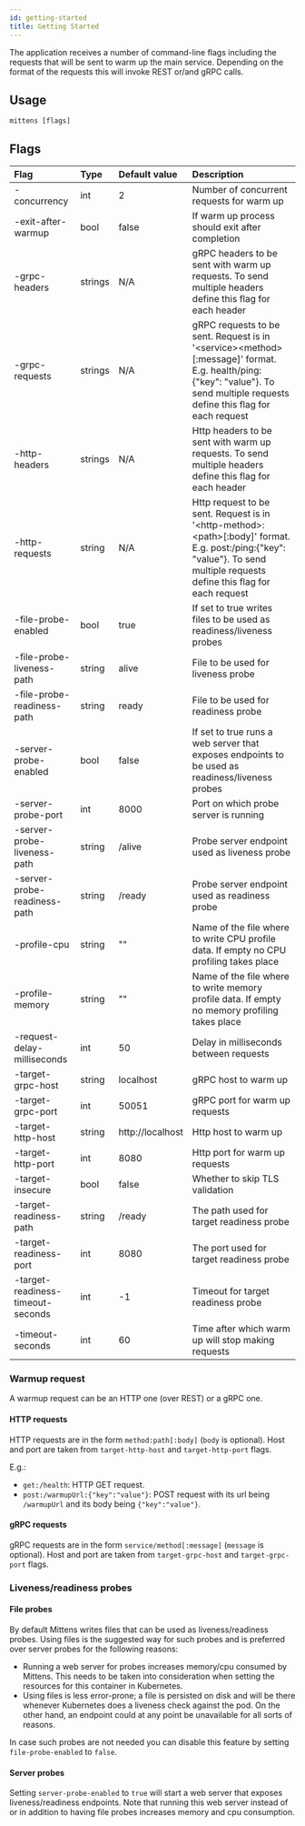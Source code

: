 ```yaml
---
id: getting-started
title: Getting Started
---
```


The application receives a number of command-line flags including the requests that will be sent to warm up the main service. Depending on the format of the requests this will invoke REST or/and gRPC calls.

## Usage

    mittens [flags]

## Flags

| Flag                              | Type    | Default value    | Description                                                                                                                                                                        |
|:----------------------------------|:--------|:-----------------|:-----------------------------------------------------------------------------------------------------------------------------------------------------------------------------------|
| -concurrency                      | int     | 2                | Number of concurrent requests for warm up                                                                                                                                          |
| -exit-after-warmup                | bool    | false            | If warm up process should exit after completion                                                                                                                                    |
| -grpc-headers                     | strings | N/A              | gRPC headers to be sent with warm up requests. To send multiple headers define this flag for each header                                                                           |
| -grpc-requests                    | strings | N/A              | gRPC requests to be sent. Request is in '\<service\>\<method\>\[:message\]' format. E.g. health/ping:{"key": "value"}. To send multiple requests define this flag for each request |
| -http-headers                     | strings | N/A              | Http headers to be sent with warm up requests. To send multiple headers define this flag for each header                                                                           |
| -http-requests                    | string  | N/A              | Http request to be sent. Request is in '\<http-method\>:\<path\>\[:body\]' format. E.g. post:/ping:{"key": "value"}. To send multiple requests define this flag for each request   |
| -file-probe-enabled               | bool    | true             | If set to true writes files to be used as readiness/liveness probes                                                                                                                |
| -file-probe-liveness-path         | string  | alive            | File to be used for liveness probe                                                                                                                                                 |
| -file-probe-readiness-path        | string  | ready            | File to be used for readiness probe                                                                                                                                                |
| -server-probe-enabled             | bool    | false            | If set to true runs a web server that exposes endpoints to be used as readiness/liveness probes                                                                                    |
| -server-probe-port                | int     | 8000             | Port on which probe server is running                                                                                                                                              |
| -server-probe-liveness-path       | string  | /alive           | Probe server endpoint used as liveness probe                                                                                                                                       |
| -server-probe-readiness-path      | string  | /ready           | Probe server endpoint used as readiness probe                                                                                                                                      |
| -profile-cpu                      | string  | ""               | Name of the file where to write CPU profile data. If empty no CPU profiling takes place                                                                                            |
| -profile-memory                   | string  | ""               | Name of the file where to write memory profile data. If empty no memory profiling takes place                                                                                      |
| -request-delay-milliseconds       | int     | 50               | Delay in milliseconds between requests                                                                                                                                             |
| -target-grpc-host                 | string  | localhost        | gRPC host to warm up                                                                                                                                                               |
| -target-grpc-port                 | int     | 50051            | gRPC port for warm up requests                                                                                                                                                     |
| -target-http-host                 | string  | http://localhost | Http host to warm up                                                                                                                                                               |
| -target-http-port                 | int     | 8080             | Http port for warm up requests                                                                                                                                                     |
| -target-insecure                  | bool    | false            | Whether to skip TLS validation                                                                                                                                                     |
| -target-readiness-path            | string  | /ready           | The path used for target readiness probe                                                                                                                                           |
| -target-readiness-port            | int     | 8080             | The port used for target readiness probe                                                                                                                                           |
| -target-readiness-timeout-seconds | int     | -1               | Timeout for target readiness probe                                                                                                                                                 |
| -timeout-seconds                  | int     | 60               | Time after which warm up will stop making requests                                                                                                                                 |

### Warmup request
A warmup request can be an HTTP one (over REST) or a gRPC one.

#### HTTP requests

HTTP requests are in the form `method:path[:body]` (`body` is optional).
Host and port are taken from `target-http-host` and
`target-http-port` flags.

E.g.:
 - `get:/health`: HTTP GET request.
 - `post:/warmupUrl:{"key":"value"}`: POST request with its url being `/warmupUrl` and its body being `{"key":"value"}`.

#### gRPC requests

gRPC requests are in the form `service/method[:message]` (`message` is optional). Host and port are taken from `target-grpc-host` and
`target-grpc-port` flags.

### Liveness/readiness probes

#### File probes
By default Mittens writes files that can be used as liveness/readiness probes. Using files is the suggested way for such probes and is preferred over server probes for the following reasons:
- Running a web server for probes increases memory/cpu consumed by Mittens. This needs to be taken into consideration when setting the resources for this container in Kubernetes.
- Using files is less error-prone; a file is persisted on disk and will be there whenever Kubernetes does a liveness check against the pod. On the other hand, an endpoint could at any point be unavailable for all sorts of reasons.

In case such probes are not needed you can disable this feature by setting `file-probe-enabled` to `false`. 

#### Server probes

Setting `server-probe-enabled` to `true` will start a web server that exposes liveness/readiness endpoints. 
Note that running this web server instead of or in addition to having file probes increases memory and cpu consumption.

